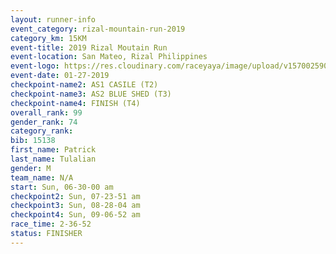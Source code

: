 ```yaml
---
layout: runner-info 
event_category: rizal-mountain-run-2019 
category_km: 15KM 
event-title: 2019 Rizal Moutain Run 
event-location: San Mateo, Rizal Philippines 
event-logo: https://res.cloudinary.com/raceyaya/image/upload/v1570025909/logo/rizal-mountain_gkfete.jpg 
event-date: 01-27-2019 
checkpoint-name2: AS1 CASILE (T2) 
checkpoint-name3: AS2 BLUE SHED (T3) 
checkpoint-name4: FINISH (T4) 
overall_rank: 99
gender_rank: 74
category_rank: 
bib: 15138
first_name: Patrick
last_name: Tulalian
gender: M
team_name: N/A
start: Sun, 06-30-00 am
checkpoint2: Sun, 07-23-51 am
checkpoint3: Sun, 08-28-04 am
checkpoint4: Sun, 09-06-52 am
race_time: 2-36-52
status: FINISHER
---
```

